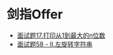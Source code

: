 # 剑指Offer

- [面试题17.打印从1到最大的n位数](https://github.com/GeniusDSY/LeetCode/blob/master/src/sword_finger_offer/()rintNDigitsFrom1ToMax.java)
- [面试题58 - II.左旋转字符串](https://github.com/GeniusDSY/LeetCode/blob/master/src/sword_finger_offer/ReverseLeftWords.java)